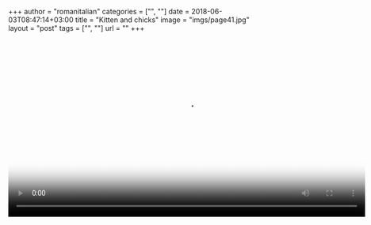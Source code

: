+++
author = "romanitalian"
categories = ["", ""]
date = 2018-06-03T08:47:14+03:00
title = "Kitten and chicks"
image = "imgs/page41.jpg"
layout = "post"
tags = ["", ""]
url = ""
+++


<video controls style="height:360px;" poster="/imgs/page41.jpg"  alt="Nostalgy">
  <source src="/video/page_video_41.webm" type='video/webm;codecs="vp8, vorbis"' />
  <source src="/video/page_video_41.mp4" type='video/mp4;codecs="avc1.42E01E, mp4a.40.2"' />
</video>
